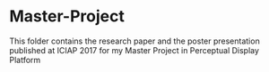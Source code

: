 # Master-Project
This folder contains the research paper and the poster presentation published at ICIAP 2017 for my Master Project in Perceptual Display Platform
